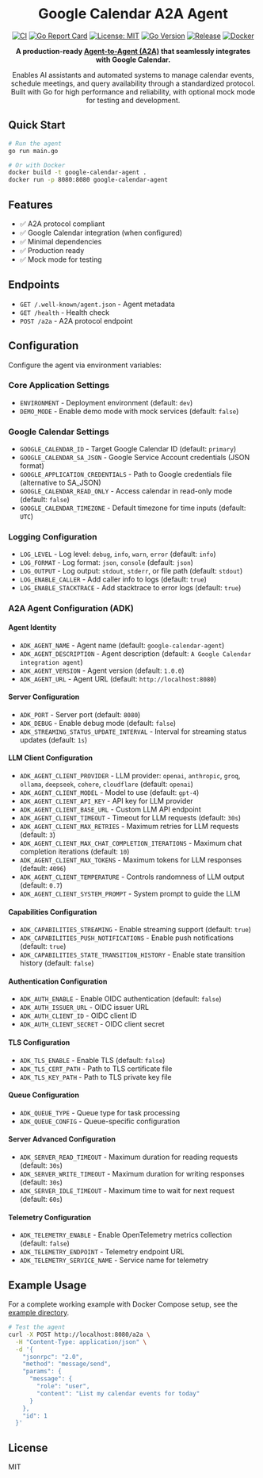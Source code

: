 <div align="center">

# Google Calendar A2A Agent

[![CI](https://github.com/inference-gateway/google-calendar-agent/workflows/CI/badge.svg)](https://github.com/inference-gateway/google-calendar-agent/actions/workflows/ci.yml)
[![Go Report Card](https://goreportcard.com/badge/github.com/inference-gateway/google-calendar-agent)](https://goreportcard.com/report/github.com/inference-gateway/google-calendar-agent)
[![License: MIT](https://img.shields.io/badge/License-MIT-yellow.svg)](https://opensource.org/licenses/MIT)
[![Go Version](https://img.shields.io/badge/Go-1.24+-00ADD8?style=flat&logo=go)](https://golang.org)
[![Release](https://img.shields.io/github/v/release/inference-gateway/google-calendar-agent)](https://github.com/inference-gateway/google-calendar-agent/releases)
[![Docker](https://img.shields.io/badge/docker-available-blue?style=flat&logo=docker)](https://github.com/inference-gateway/google-calendar-agent/pkgs/container/google-calendar-agent)

**A production-ready [Agent-to-Agent (A2A)](https://github.com/inference-gateway/a2a) that seamlessly integrates with Google Calendar.**

Enables AI assistants and automated systems to manage calendar events, schedule meetings, and query availability through a standardized protocol. Built with Go for high performance and reliability, with optional mock mode for testing and development.

</div>

## Quick Start

```bash
# Run the agent
go run main.go

# Or with Docker
docker build -t google-calendar-agent .
docker run -p 8080:8080 google-calendar-agent
```

## Features

- ✅ A2A protocol compliant
- ✅ Google Calendar integration (when configured)
- ✅ Minimal dependencies
- ✅ Production ready
- ✅ Mock mode for testing

## Endpoints

- `GET /.well-known/agent.json` - Agent metadata
- `GET /health` - Health check
- `POST /a2a` - A2A protocol endpoint

## Configuration

Configure the agent via environment variables:

### Core Application Settings

- `ENVIRONMENT` - Deployment environment (default: `dev`)
- `DEMO_MODE` - Enable demo mode with mock services (default: `false`)

### Google Calendar Settings

- `GOOGLE_CALENDAR_ID` - Target Google Calendar ID (default: `primary`)
- `GOOGLE_CALENDAR_SA_JSON` - Google Service Account credentials (JSON format)
- `GOOGLE_APPLICATION_CREDENTIALS` - Path to Google credentials file (alternative to SA_JSON)
- `GOOGLE_CALENDAR_READ_ONLY` - Access calendar in read-only mode (default: `false`)
- `GOOGLE_CALENDAR_TIMEZONE` - Default timezone for time inputs (default: `UTC`)

### Logging Configuration

- `LOG_LEVEL` - Log level: `debug`, `info`, `warn`, `error` (default: `info`)
- `LOG_FORMAT` - Log format: `json`, `console` (default: `json`)
- `LOG_OUTPUT` - Log output: `stdout`, `stderr`, or file path (default: `stdout`)
- `LOG_ENABLE_CALLER` - Add caller info to logs (default: `true`)
- `LOG_ENABLE_STACKTRACE` - Add stacktrace to error logs (default: `true`)

### A2A Agent Configuration (ADK)

#### Agent Identity

- `ADK_AGENT_NAME` - Agent name (default: `google-calendar-agent`)
- `ADK_AGENT_DESCRIPTION` - Agent description (default: `A Google Calendar integration agent`)
- `ADK_AGENT_VERSION` - Agent version (default: `1.0.0`)
- `ADK_AGENT_URL` - Agent URL (default: `http://localhost:8080`)

#### Server Configuration

- `ADK_PORT` - Server port (default: `8080`)
- `ADK_DEBUG` - Enable debug mode (default: `false`)
- `ADK_STREAMING_STATUS_UPDATE_INTERVAL` - Interval for streaming status updates (default: `1s`)

#### LLM Client Configuration

- `ADK_AGENT_CLIENT_PROVIDER` - LLM provider: `openai`, `anthropic`, `groq`, `ollama`, `deepseek`, `cohere`, `cloudflare` (default: `openai`)
- `ADK_AGENT_CLIENT_MODEL` - Model to use (default: `gpt-4`)
- `ADK_AGENT_CLIENT_API_KEY` - API key for LLM provider
- `ADK_AGENT_CLIENT_BASE_URL` - Custom LLM API endpoint
- `ADK_AGENT_CLIENT_TIMEOUT` - Timeout for LLM requests (default: `30s`)
- `ADK_AGENT_CLIENT_MAX_RETRIES` - Maximum retries for LLM requests (default: `3`)
- `ADK_AGENT_CLIENT_MAX_CHAT_COMPLETION_ITERATIONS` - Maximum chat completion iterations (default: `10`)
- `ADK_AGENT_CLIENT_MAX_TOKENS` - Maximum tokens for LLM responses (default: `4096`)
- `ADK_AGENT_CLIENT_TEMPERATURE` - Controls randomness of LLM output (default: `0.7`)
- `ADK_AGENT_CLIENT_SYSTEM_PROMPT` - System prompt to guide the LLM

#### Capabilities Configuration

- `ADK_CAPABILITIES_STREAMING` - Enable streaming support (default: `true`)
- `ADK_CAPABILITIES_PUSH_NOTIFICATIONS` - Enable push notifications (default: `true`)
- `ADK_CAPABILITIES_STATE_TRANSITION_HISTORY` - Enable state transition history (default: `false`)

#### Authentication Configuration

- `ADK_AUTH_ENABLE` - Enable OIDC authentication (default: `false`)
- `ADK_AUTH_ISSUER_URL` - OIDC issuer URL
- `ADK_AUTH_CLIENT_ID` - OIDC client ID
- `ADK_AUTH_CLIENT_SECRET` - OIDC client secret

#### TLS Configuration

- `ADK_TLS_ENABLE` - Enable TLS (default: `false`)
- `ADK_TLS_CERT_PATH` - Path to TLS certificate file
- `ADK_TLS_KEY_PATH` - Path to TLS private key file

#### Queue Configuration

- `ADK_QUEUE_TYPE` - Queue type for task processing
- `ADK_QUEUE_CONFIG` - Queue-specific configuration

#### Server Advanced Configuration

- `ADK_SERVER_READ_TIMEOUT` - Maximum duration for reading requests (default: `30s`)
- `ADK_SERVER_WRITE_TIMEOUT` - Maximum duration for writing responses (default: `30s`)
- `ADK_SERVER_IDLE_TIMEOUT` - Maximum time to wait for next request (default: `60s`)

#### Telemetry Configuration

- `ADK_TELEMETRY_ENABLE` - Enable OpenTelemetry metrics collection (default: `false`)
- `ADK_TELEMETRY_ENDPOINT` - Telemetry endpoint URL
- `ADK_TELEMETRY_SERVICE_NAME` - Service name for telemetry

## Example Usage

For a complete working example with Docker Compose setup, see the [example directory](./example/).

```bash
# Test the agent
curl -X POST http://localhost:8080/a2a \
  -H "Content-Type: application/json" \
  -d '{
    "jsonrpc": "2.0",
    "method": "message/send",
    "params": {
      "message": {
        "role": "user",
        "content": "List my calendar events for today"
      }
    },
    "id": 1
  }'
```

## License

MIT
